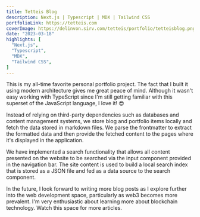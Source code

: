 ```yaml
---
title: Tetteis Blog
description: Next.js | Typescript | MDX | Tailwind CSS
portfolioLink: https://tetteis.com
coverImage: https://delinvon.sirv.com/tetteis/portfolio/tetteisblog.png
date: "2023-03-18"
highlights: [
  "Next.js",
  "Typescript",
  "MDX",
  "Tailwind CSS",
]
---
```


This is my all-time favorite personal portfolio project. The fact that I built it using modern architecture gives me great peace of mind. Although it wasn't easy working with TypeScript since I'm still getting familiar with this superset of the JavaScript language, I love it! 😍

Instead of relying on third-party dependencies such as databases and content management systems, we store blog and portfolio items locally and fetch the data stored in markdown files. We parse the frontmatter to extract the formatted data and then provide the fetched content to the pages where it's displayed in the application.

We have implemented a search functionality that allows all content presented on the website to be searched via the input component provided in the navigation bar. The site content is used to build a local search index that is stored as a JSON file and fed as a data source to the search component.
  
In the future, I look forward to writing more blog posts as I explore further into the web development space, particularly as web3 becomes more prevalent. I'm very enthusiastic about learning more about blockchain technology. Watch this space for more articles.
